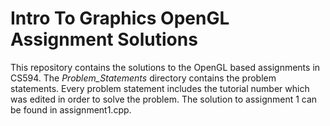 # Intro To Graphics OpenGL Assignment Solutions

This repository contains the solutions to the OpenGL based assignments in CS594. 
The <i>Problem_Statements</i> directory contains the problem statements. Every problem statement includes the tutorial number which was edited in order to solve the problem. The solution to assignment 1 can be found in assignment1.cpp.

